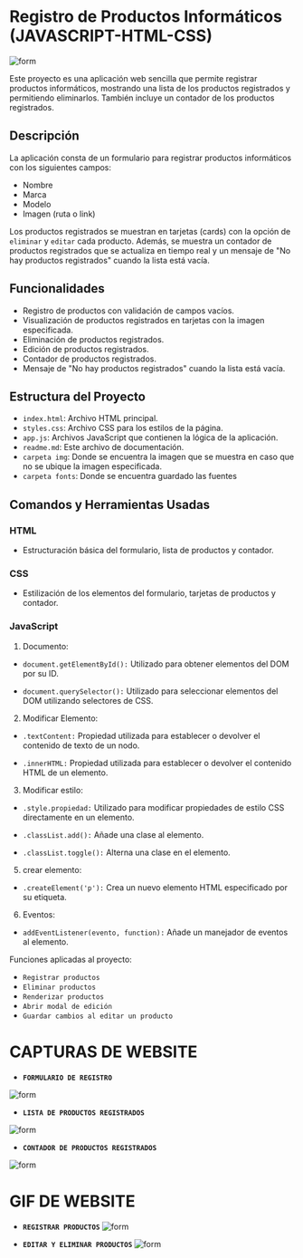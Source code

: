 # Registro de Productos Informáticos (JAVASCRIPT-HTML-CSS)
![form](https://i.ibb.co/3RK3961/completo.png)


Este proyecto es una aplicación web sencilla que permite registrar productos informáticos, mostrando una lista de los productos registrados y permitiendo eliminarlos. También incluye un contador de los productos registrados.

## Descripción

La aplicación consta de un formulario para registrar productos informáticos con los siguientes campos:
- Nombre
- Marca
- Modelo
- Imagen (ruta o link)

Los productos registrados se muestran en tarjetas (cards) con la opción de `eliminar` y `editar` cada producto. Además, se muestra un contador de productos registrados que se actualiza en tiempo real y un mensaje de "No hay productos registrados" cuando la lista está vacía.

## Funcionalidades

- Registro de productos con validación de campos vacíos.
- Visualización de productos registrados en tarjetas con la imagen especificada.
- Eliminación de productos registrados.
- Edición de productos registrados.
- Contador de productos registrados.
- Mensaje de "No hay productos registrados" cuando la lista está vacía.

## Estructura del Proyecto

- `index.html`: Archivo HTML principal.
- `styles.css`: Archivo CSS para los estilos de la página.
- `app.js`: Archivos JavaScript que contienen la lógica de la aplicación.
- `readme.md`: Este archivo de documentación.
- `carpeta img`: Donde se encuentra la imagen que se muestra en caso que no se ubique la imagen  especificada.
- `carpeta fonts`: Donde se encuentra guardado las fuentes

## Comandos y Herramientas Usadas

### HTML
- Estructuración básica del formulario, lista de productos y contador.

### CSS
- Estilización de los elementos del formulario, tarjetas de productos y contador.

### JavaScript

1. Documento:

- `document.getElementById():` Utilizado para obtener elementos del DOM por su ID.

- `document.querySelector():` Utilizado para seleccionar elementos del DOM utilizando selectores de CSS.

2. Modificar Elemento: 

- `.textContent:` Propiedad utilizada para establecer o devolver el contenido de texto de un nodo.

- `.innerHTML:` Propiedad utilizada para establecer o devolver el contenido HTML de un elemento.

3.  Modificar estilo:

- `.style.propiedad:` Utilizado para modificar propiedades de estilo CSS directamente en un elemento.

- `.classList.add():` Añade una clase al elemento.

- `.classList.toggle():` Alterna una clase en el elemento.

5. crear elemento:

- `.createElement('p'):` Crea un nuevo elemento HTML especificado por su etiqueta.

6. Eventos:

- `addEventListener(evento, function):` Añade un manejador de eventos al elemento.

Funciones aplicadas al proyecto:

- `Registrar productos`
- `Eliminar productos`
- `Renderizar productos`
- `Abrir modal de edición`
- `Guardar cambios al editar un producto`

# CAPTURAS DE WEBSITE 

- **`FORMULARIO DE REGISTRO`**

![form](https://i.ibb.co/bLxH0zv/form-registrar.png)



- **`LISTA DE PRODUCTOS REGISTRADOS`**

![form](https://i.ibb.co/KyVXNp0/LISTA-DE-REGISTRADOS.png)


- **`CONTADOR DE PRODUCTOS REGISTRADOS`** 

![form](https://i.ibb.co/7CM6CYz/conteo.png)


# GIF DE WEBSITE

- **`REGISTRAR PRODUCTOS`**
![form](https://i.ibb.co/QNKrrQd/Mi-V-deo-1-online-video-cutter-com-1.gif)


- **`EDITAR Y ELIMINAR PRODUCTOS`**
![form](https://i.ibb.co/YcbHPBW/EDIT-DELIT-online-video-cutter-com-1.gif)
